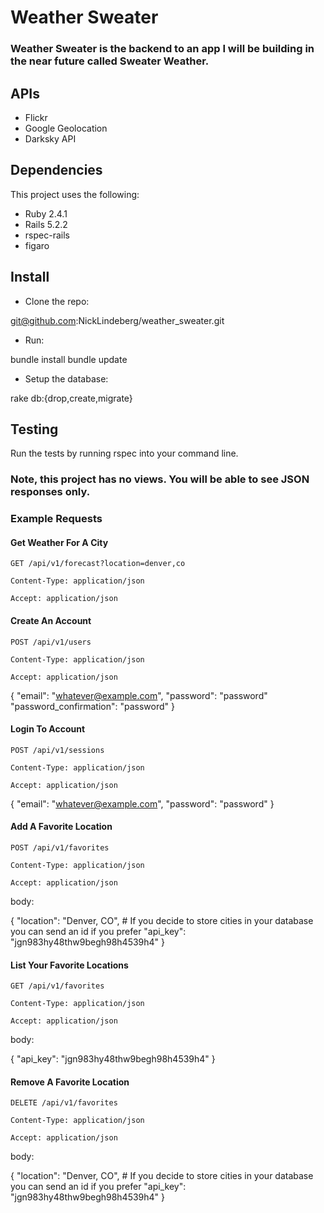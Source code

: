 # Weather Sweater
### Weather Sweater is the backend to an app I will be building in the near future called Sweater Weather.

## APIs 

- Flickr
- Google Geolocation
- Darksky API

## Dependencies 

This project uses the following:

 - Ruby 2.4.1
 - Rails 5.2.2
 - rspec-rails
 - figaro
 
## Install 

 - Clone the repo:
 
git@github.com:NickLindeberg/weather_sweater.git 

 - Run:
 
 bundle install
 bundle update
 
 - Setup the database:
 
 rake db:{drop,create,migrate}
 
 ## Testing
 
 Run the tests by running rspec into your command line.

### Note, this project has no views.  You will be able to see JSON responses only. 

### Example Requests

#### Get Weather For A City
`GET /api/v1/forecast?location=denver,co`

`Content-Type: application/json`

`Accept: application/json`

#### Create An Account
`POST /api/v1/users`

`Content-Type: application/json`

`Accept: application/json`

{
  "email": "whatever@example.com",
  "password": "password"
  "password_confirmation": "password"
}

#### Login To Account
`POST /api/v1/sessions`

`Content-Type: application/json`

`Accept: application/json`

{
  "email": "whatever@example.com",
  "password": "password"
}

#### Add A Favorite Location
`POST /api/v1/favorites`

`Content-Type: application/json`

`Accept: application/json`

body:

{
  "location": "Denver, CO", # If you decide to store cities in your database you can send an id if you prefer
  "api_key": "jgn983hy48thw9begh98h4539h4"
}

#### List Your Favorite Locations
`GET /api/v1/favorites`

`Content-Type: application/json`

`Accept: application/json`

body:

{
  "api_key": "jgn983hy48thw9begh98h4539h4"
}

#### Remove A Favorite Location
`DELETE /api/v1/favorites`

`Content-Type: application/json`

`Accept: application/json`

body:

{
  "location": "Denver, CO", # If you decide to store cities in your database you can send an id if you prefer
  "api_key": "jgn983hy48thw9begh98h4539h4"
}
